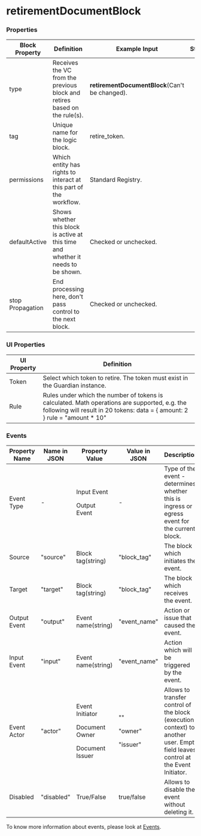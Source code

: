 # retirementDocumentBlock

### Properties

| Block Property   | Definition                                                                        | Example Input                                  | Status |
| ---------------- | --------------------------------------------------------------------------------- | ---------------------------------------------- | ------ |
| type             | Receives the VC from the previous block and retires based on the rule(s).         | **retirementDocumentBlock**(Can't be changed). |        |
| tag              | Unique name for the logic block.                                                  | retire\_token.                                 |        |
| permissions      | Which entity has rights to interact at this part of the workflow.                 | Standard Registry.                             |        |
| defaultActive    | Shows whether this block is active at this time and whether it needs to be shown. | Checked or unchecked.                          |        |
| stop Propagation | End processing here, don't pass control to the next block.                        | Checked or unchecked.                          |        |

### UI Properties

| UI Property | Definition                                                                                                                                                                   |
| ----------- | ---------------------------------------------------------------------------------------------------------------------------------------------------------------------------- |
| Token       | Select which token to retire. The token must exist in the Guardian instance.                                                                                                 |
| Rule        | Rules under which the number of tokens is calculated. Math operations are supported, e.g. the following will result in 20 tokens: data = { amount: 2 } rule = "amount \* 10" |

### Events

| Property Name | Name in JSON | Property Value                                                    | Value in JSON                          | Description                                                                                                                     |
| ------------- | ------------ | ----------------------------------------------------------------- | -------------------------------------- | ------------------------------------------------------------------------------------------------------------------------------- |
| Event Type    | -            | <p>Input Event</p><p>Output Event</p>                             | -                                      | Type of the event - determines whether this is ingress or egress event for the current block.                                   |
| Source        | "source"     | Block tag(string)                                                 | "block\_tag"                           | The block which initiates the event.                                                                                            |
| Target        | "target"     | Block tag(string)                                                 | "block\_tag"                           | The block which receives the event.                                                                                             |
| Output Event  | "output"     | Event name(string)                                                | "event\_name"                          | Action or issue that caused the event.                                                                                          |
| Input Event   | "input"      | Event name(string)                                                | "event\_name"                          | Action which will be triggered by the event.                                                                                    |
| Event Actor   | "actor"      | <p>Event Initiator</p><p>Document Owner</p><p>Document Issuer</p> | <p>""</p><p>"owner"</p><p>"issuer"</p> | Allows to transfer control of the block (execution context) to another user. Empty field leaves control at the Event Initiator. |
| Disabled      | "disabled"   | True/False                                                        | true/false                             | Allows to disable the event without deleting it.                                                                                |

To know more information about events, please look at [Events](events.md).
